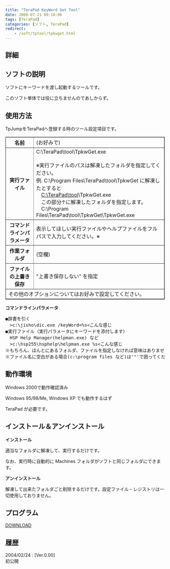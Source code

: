 ```yaml
---
title: "TeraPad KeyWord Get Tool"
date: 2008-07-21 00:10:00
tags: [TeraPad]
categories: [ソフト, TeraPad]
redirect:
    - /soft/tptool/tpkwget.html
---
```


## 詳細

## ソフトの説明

ソフトにキーワードを渡し起動するツールです。
	  
このソフト単体では役に立ちませんのであしからず。 

## 使用方法

TpJumpをTeraPadへ登録する時のツール設定項目です。 

<table border="1" summary="設定項目"><tr>
<th>
名前
</th>
<td>
(お好みで)
</td>
</tr>
<tr>
<th>
実行ファイル
</th>
<td>
C:\TeraPad\tool\TpkwGet.exe<br /><br /> ※実行ファイルのパスは解凍したフォルダを指定してください。<br /> 例. C:\Program Files\TeraPad\tool\TpkwGet に解凍したとすると<br /> 　<span style="text-decoration: underline">C:\TeraPad\tool</span>\TpkwGet.exe<br /> 　この部分↑に解凍したフォルダを指定します。<br /> 　C:\Program Files\TeraPad\tool\TpkwGet\TpkwGet.exe<br />
</td>
</tr>
<tr>
<th>
コマンドラインパラメータ
</th>
<td>
表示してほしい実行ファイルやヘルプファイルをフルパスで入力してください。※
</td>
</tr>
<tr>
<th>
作業フォルダ
</th>
<td>
(空欄)
</td>
</tr>
<tr>
<th>
ファイルの上書き保存
</th>
<td>
"上書き保存しない" を指定
</td>
</tr>
<tr>
<td colspan="2">
その他のオプションについてはお好みで設定してください。
</td>
</tr>
</table>

**コマンドラインパラメータ** 

<pre>●辞書を引く
　&gt;c:\jisho\dic.exe /keyWord=%s&lt;こんな感じ
●実行ファイル（実行パラメータにキーワードを添付します）
　HSP Help Manager(helpman.exe) など
　&gt;c:\hsp255\hsphelp\helpman.exe %s&lt;こんな感じ
※もちろん、ほんとにあるフォルダ、ファイルを指定しなければ意味はありません。
※ファイル名に空白がある場合(c:\program files など)は'"'で囲ってください。
</pre>

## 動作環境

Windows 2000で動作確認済み
	  
Windows 95/98/Me, Windows XP でも動作するはず
	  
TeraPad が必要です。 

## インストール＆アンインストール

**インストール**
	  
適当なフォルダに解凍して、実行するだけです。
	  
なお、実行時に自動的に Machines フォルダがソフトと同じフォルダにできます。 

**アンインストール**
	  
解凍して出来たフォルダごと削除するだけです。設定ファイル・レジストリは一切使用しておりません。 

## プログラム

[DOWNLOAD][1]
  


 [1]: /files/tpkwg000.lzh "tpkwg000.lzh"

## 履歴

2004/02/24
: [Ver.0.00]<br />初公開
